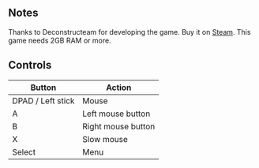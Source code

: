## Notes

Thanks to Deconstructeam for developing the game. Buy it on [Steam](https://store.steampowered.com/app/1340480/The_Cosmic_Wheel_Sisterhood/). This game needs 2GB RAM or more.

## Controls

| Button | Action |
|--|--| 
|DPAD / Left stick|Mouse|
|A|Left mouse button|
|B|Right mouse button|
|X|Slow mouse|
|Select|Menu|


